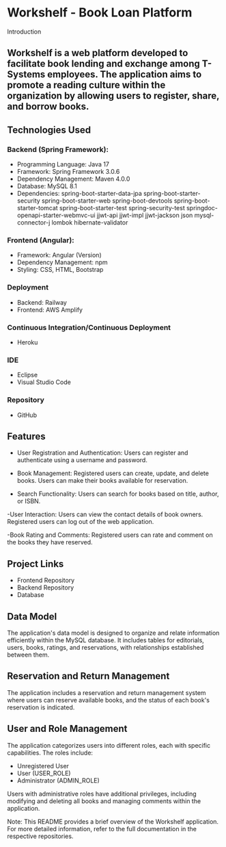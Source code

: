 # Workshelf - Book Loan Platform
Introduction
## Workshelf is a web platform developed to facilitate book lending and exchange among T-Systems employees. The application aims to promote a reading culture within the organization by allowing users to register, share, and borrow books.

## Technologies Used
### Backend (Spring Framework):
- Programming Language: Java 17
- Framework: Spring Framework 3.0.6
- Dependency Management: Maven 4.0.0
- Database: MySQL 8.1
- Dependencies:
spring-boot-starter-data-jpa
spring-boot-starter-security
spring-boot-starter-web
spring-boot-devtools
spring-boot-starter-tomcat
spring-boot-starter-test
spring-security-test
springdoc-openapi-starter-webmvc-ui
jjwt-api
jjwt-impl
jjwt-jackson
json
mysql-connector-j
lombok
hibernate-validator

### Frontend (Angular):
- Framework: Angular (Version)
- Dependency Management: npm
- Styling: CSS, HTML, Bootstrap

### Deployment
- Backend: Railway
- Frontend: AWS Amplify

### Continuous Integration/Continuous Deployment
- Heroku

### IDE
- Eclipse
- Visual Studio Code

### Repository
- GitHub

## Features

- User Registration and Authentication:
Users can register and authenticate using a username and password.

- Book Management:
Registered users can create, update, and delete books.
Users can make their books available for reservation.

- Search Functionality:
Users can search for books based on title, author, or ISBN.

-User Interaction:
Users can view the contact details of book owners.
Registered users can log out of the web application.

-Book Rating and Comments:
Registered users can rate and comment on the books they have reserved.

## Project Links
- Frontend Repository
- Backend Repository
- Database

## Data Model
The application's data model is designed to organize and relate information efficiently within the MySQL database. It includes tables for editorials, users, books, ratings, and reservations, with relationships established between them.

## Reservation and Return Management
The application includes a reservation and return management system where users can reserve available books, and the status of each book's reservation is indicated.

## User and Role Management
The application categorizes users into different roles, each with specific capabilities. The roles include:

- Unregistered User
- User (USER_ROLE)
- Administrator (ADMIN_ROLE)

Users with administrative roles have additional privileges, including modifying and deleting all books and managing comments within the application.

Note:
This README provides a brief overview of the Workshelf application. For more detailed information, refer to the full documentation in the respective repositories.